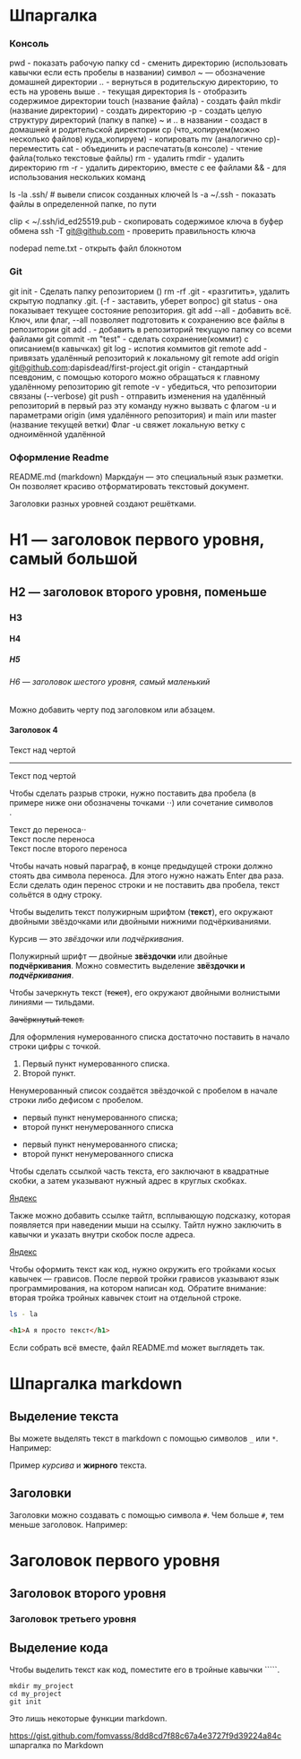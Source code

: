 # Шпаргалка


### Консоль


pwd - показать рабочую папку
cd - сменить директорию (использовать кавычки если есть пробелы в названии)
	символ ~ — обозначение домашней директории
	.. - вернуться в родительскую директорию, то есть на уровень выше
	. - текущая директория
ls - отобразить содержимое директории
touch (название файла) - создать файл
mkdir (название директории) - создать директорию
	-p - создать целую структуру директорий (папку в папке)
	~ и .. в названии - создаст в домашней и родительской директории
cp (что_копируем(можно несколько файлов) куда_копируем) - копировать
mv (аналогично cp)- переместить
cat - объединить и распечатать(в консоле) - чтение файла(только текстовые файлы)
rm - удалить
rmdir - удалить директорию
rm -r - удалить директорию, вместе с ее файлами
&& - для использования нескольких команд

ls -la .ssh/ # вывели список созданных ключей 
ls -a ~/.ssh - показать файлы в определенной папке, по пути

clip < ~/.ssh/id_ed25519.pub  - скопировать содержимое ключа в буфер обмена
ssh -T git@github.com - проверить правильность ключа

nodepad neme.txt - открыть файл блокнотом

### Git


git init - Сделать папку репозиторием ()
rm -rf .git - «разгитить», удалить скрытую подпапку .git. (-f - заставить, уберет вопрос)
git status - она показывает текущее состояние репозитория.
git add --all - добавить всё. Ключ, или флаг, --all позволяет подготовить к сохранению все файлы в репозитории
git add . - добавить в репозиторий текущую папку со всеми файлами
git commit -m "test" - сделать сохранение(коммит) с описанием(в кавычках)
git log - испотия коммитов 
git remote add - привязать удалённый репозиторий к локальному
	git remote add origin git@github.com:dapisdead/first-project.git
	origin - стандартный псевдоним, с помощью которого можно обращаться к главному удалённому репозиторию
git remote -v - убедиться, что репозитории связаны  (--verbose)
git push - отправить изменения на удалённый репозиторий
	в первый раз эту команду нужно вызвать с флагом -u и параметрами origin (имя удалённого репозитория) 
								и main или master (название текущей ветки)
	Флаг -u свяжет локальную ветку с одноимённой удалённой

### Оформление Readme


README.md (markdown)
Маркда́ун — это специальный язык разметки. 
Он позволяет красиво отформатировать текстовый документ.

Заголовки разных уровней создают решётками.

# H1 — заголовок первого уровня, самый большой
## H2 — заголовок второго уровня, поменьше
### H3
#### H4
##### H5
###### H6 — заголовок шестого уровня, самый маленький 


Можно добавить черту под заголовком или абзацем.

#### Заголовок 4

Текст над чертой

---

Текст под чертой 


Чтобы сделать разрыв строки, нужно поставить два пробела 
(в примере ниже они обозначены точками ⋅⋅) или сочетание символов <br>.

Текст до переноса⋅⋅  
Текст после переноса <br>
Текст после второго переноса 


Чтобы начать новый параграф, в конце предыдущей строки должно стоять два символа переноса. 
Для этого нужно нажать Enter два раза.
Если сделать один перенос строки и не поставить два пробела, текст сольётся в одну строку.


Чтобы выделить текст полужирным шрифтом (**текст**), 
его окружают двойными звёздочками или двойными нижними подчёркиваниями.

Курсив — это *звёздочки* или _подчёркивания_. 

Полужирный шрифт — двойные **звёздочки** или двойные __подчёркивания__.
Можно совместить выделение **звёздочки и _подчёркивания_**. 


Чтобы зачеркнуть текст (~~текст~~), его окружают двойными волнистыми линиями — тильдами.

~~Зачёркнутый текст.~~ 


Для оформления нумерованного списка достаточно поставить в начало строки цифры с точкой.

1. Первый пункт нумерованного списка.
2. Второй пункт. 


Ненумерованный список создаётся звёздочкой с пробелом в начале строки либо дефисом с пробелом.

* первый пункт ненумерованного списка;
* второй пункт ненумерованного списка

- первый пункт ненумерованного списка;
- второй пункт ненумерованного списка 


Чтобы сделать ссылкой часть текста, его заключают в квадратные скобки, 
а затем указывают нужный адрес в круглых скобках.

[Яндекс](https://www.yandex.ru) 


Также можно добавить ссылке тайтл, всплывающую подсказку, 
которая появляется при наведении мыши на ссылку. 
Тайтл нужно заключить в кавычки и указать внутри скобок после адреса.

[Яндекс](https://www.yandex.ru "Я Yandex!") 


Чтобы оформить текст как код, нужно окружить его тройками косых кавычек — грависов. 
После первой тройки грависов указывают язык программирования, на котором написан код.
Обратите внимание: вторая тройка тройных кавычек стоит на отдельной строке.

```bash
ls - la
```
```html
<h1>А я просто текст</h1>
``` 


Если собрать всё вместе, файл README.md может выглядеть так.

# Шпаргалка markdown

## Выделение текста

Вы можете выделять текст в markdown с помощью символов `_` или `*`. Например:

Пример _курсива_ и **жирного** текста.

## Заголовки

Заголовки можно создавать с помощью символа `#`. Чем больше `#`, тем меньше заголовок. Например:

# Заголовок первого уровня
## Заголовок второго уровня
### Заголовок третьего уровня

## Выделение кода

Чтобы выделить текст как код, поместите его в тройные кавычки `````. 

```
mkdir my_project
cd my_project
git init
```
Это лишь некоторые функции markdown. 




https://gist.github.com/fomvasss/8dd8cd7f88c67a4e3727f9d39224a84c
шпаргалка по Markdown